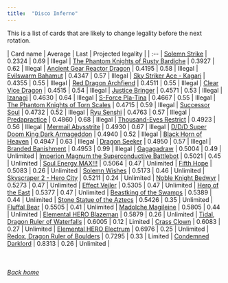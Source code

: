 ```yaml
---
title:  "Disco Inferno"
---
```


This is a list of cards that are likely to change legality before the next rotation.

| Card name | Average | Last | Projected legality |
| :-- |
[Solemn Strike](https://db.ygoprodeck.com/card/?search=Solemn%20Strike) | 0.2324 | 0.69 | Illegal |
[The Phantom Knights of Rusty Bardiche](https://db.ygoprodeck.com/card/?search=The%20Phantom%20Knights%20of%20Rusty%20Bardiche) | 0.3927 | 0.62 | Illegal |
[Ancient Gear Reactor Dragon](https://db.ygoprodeck.com/card/?search=Ancient%20Gear%20Reactor%20Dragon) | 0.4195 | 0.58 | Illegal |
[Evilswarm Bahamut](https://db.ygoprodeck.com/card/?search=Evilswarm%20Bahamut) | 0.4347 | 0.57 | Illegal |
[Sky Striker Ace - Kagari](https://db.ygoprodeck.com/card/?search=Sky%20Striker%20Ace%20-%20Kagari) | 0.4355 | 0.55 | Illegal |
[Red Dragon Archfiend](https://db.ygoprodeck.com/card/?search=Red%20Dragon%20Archfiend) | 0.4511 | 0.55 | Illegal |
[Clear Vice Dragon](https://db.ygoprodeck.com/card/?search=Clear%20Vice%20Dragon) | 0.4515 | 0.54 | Illegal |
[Justice Bringer](https://db.ygoprodeck.com/card/?search=Justice%20Bringer) | 0.4571 | 0.53 | Illegal |
[Izanagi](https://db.ygoprodeck.com/card/?search=Izanagi) | 0.4630 | 0.64 | Illegal |
[S-Force Pla-Tina](https://db.ygoprodeck.com/card/?search=S-Force%20Pla-Tina) | 0.4667 | 0.55 | Illegal |
[The Phantom Knights of Torn Scales](https://db.ygoprodeck.com/card/?search=The%20Phantom%20Knights%20of%20Torn%20Scales) | 0.4715 | 0.59 | Illegal |
[Successor Soul](https://db.ygoprodeck.com/card/?search=Successor%20Soul) | 0.4732 | 0.52 | Illegal |
[Ryu Senshi](https://db.ygoprodeck.com/card/?search=Ryu%20Senshi) | 0.4763 | 0.57 | Illegal |
[Predapractice](https://db.ygoprodeck.com/card/?search=Predapractice) | 0.4860 | 0.68 | Illegal |
[Thousand-Eyes Restrict](https://db.ygoprodeck.com/card/?search=Thousand-Eyes%20Restrict) | 0.4923 | 0.56 | Illegal |
[Mermail Abysstrite](https://db.ygoprodeck.com/card/?search=Mermail%20Abysstrite) | 0.4930 | 0.67 | Illegal |
[D/D/D Super Doom King Dark Armageddon](https://db.ygoprodeck.com/card/?search=D/D/D%20Super%20Doom%20King%20Dark%20Armageddon) | 0.4940 | 0.52 | Illegal |
[Black Horn of Heaven](https://db.ygoprodeck.com/card/?search=Black%20Horn%20of%20Heaven) | 0.4947 | 0.63 | Illegal |
[Dragon Seeker](https://db.ygoprodeck.com/card/?search=Dragon%20Seeker) | 0.4950 | 0.57 | Illegal |
[Branded Banishment](https://db.ygoprodeck.com/card/?search=Branded%20Banishment) | 0.4953 | 0.99 | Illegal |
[Gagagadraw](https://db.ygoprodeck.com/card/?search=Gagagadraw) | 0.5004 | 0.49 | Unlimited |
[Imperion Magnum the Superconductive Battlebot](https://db.ygoprodeck.com/card/?search=Imperion%20Magnum%20the%20Superconductive%20Battlebot) | 0.5021 | 0.45 | Unlimited |
[Soul Energy MAX!!!](https://db.ygoprodeck.com/card/?search=Soul%20Energy%20MAX!!!) | 0.5064 | 0.47 | Unlimited |
[Fifth Hope](https://db.ygoprodeck.com/card/?search=Fifth%20Hope) | 0.5083 | 0.26 | Unlimited |
[Solemn Wishes](https://db.ygoprodeck.com/card/?search=Solemn%20Wishes) | 0.5173 | 0.46 | Unlimited |
[Skyscraper 2 - Hero City](https://db.ygoprodeck.com/card/?search=Skyscraper%202%20-%20Hero%20City) | 0.5211 | 0.24 | Unlimited |
[Noble Knight Bedwyr](https://db.ygoprodeck.com/card/?search=Noble%20Knight%20Bedwyr) | 0.5273 | 0.47 | Unlimited |
[Effect Veiler](https://db.ygoprodeck.com/card/?search=Effect%20Veiler) | 0.5305 | 0.47 | Unlimited |
[Hero of the East](https://db.ygoprodeck.com/card/?search=Hero%20of%20the%20East) | 0.5377 | 0.47 | Unlimited |
[Beastking of the Swamps](https://db.ygoprodeck.com/card/?search=Beastking%20of%20the%20Swamps) | 0.5389 | 0.44 | Unlimited |
[Stone Statue of the Aztecs](https://db.ygoprodeck.com/card/?search=Stone%20Statue%20of%20the%20Aztecs) | 0.5426 | 0.35 | Unlimited |
[Fluffal Bear](https://db.ygoprodeck.com/card/?search=Fluffal%20Bear) | 0.5505 | 0.41 | Unlimited |
[Madolche Magileine](https://db.ygoprodeck.com/card/?search=Madolche%20Magileine) | 0.5805 | 0.44 | Unlimited |
[Elemental HERO Blazeman](https://db.ygoprodeck.com/card/?search=Elemental%20HERO%20Blazeman) | 0.5879 | 0.26 | Unlimited |
[Tidal, Dragon Ruler of Waterfalls](https://db.ygoprodeck.com/card/?search=Tidal,%20Dragon%20Ruler%20of%20Waterfalls) | 0.6005 | 0.12 | Limited |
[Crass Clown](https://db.ygoprodeck.com/card/?search=Crass%20Clown) | 0.6083 | 0.27 | Unlimited |
[Elemental HERO Electrum](https://db.ygoprodeck.com/card/?search=Elemental%20HERO%20Electrum) | 0.6976 | 0.25 | Unlimited |
[Redox, Dragon Ruler of Boulders](https://db.ygoprodeck.com/card/?search=Redox,%20Dragon%20Ruler%20of%20Boulders) | 0.7295 | 0.33 | Limited |
[Condemned Darklord](https://db.ygoprodeck.com/card/?search=Condemned%20Darklord) | 0.8313 | 0.26 | Unlimited |

<br>

###### [Back home](index)